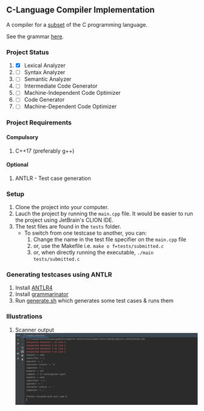 ## C-Language Compiler Implementation

A compiler for a [subset](specification.txt) of the C programming language.

See the grammar [here](specification.txt).

### Project Status

1. - [x] Lexical Analyzer
2. - [ ] Syntax Analyzer
3. - [ ] Semantic Analyzer
4. - [ ] Intermediate Code Generator
5. - [ ] Machine-Independent Code Optimizer
6. - [ ] Code Generator
7. - [ ] Machine-Dependent Code Optimizer

### Project Requirements

#### Compulsory

1. C++17 (preferably g++)

#### Optional

1. ANTLR - Test case generation

### Setup

1. Clone the project into your computer.
2. Lauch the project by running the `main.cpp` file. It would be easier to run the project using JetBrain's CLION IDE.
3. The test files are found in the `tests` folder.
   - To switch from one testcase to another, you can:
     1. Change the name in the test file specifier on the `main.cpp` file
     2. or, use the Makefile i.e. `make o f=tests/submitted.c`
     3. or, when directly running the executable, `./main tests/submitted.c`

### Generating testcases using ANTLR

1. Install [ANTLR4](https://www.antlr.org/download.html)
2. Install [grammarinator](https://github.com/renatahodovan/grammarinator)
3. Run [generate.sh](generate.sh) which generates some test cases & runs them

### Illustrations

1. Scanner output
   ![Scanner output](output-illustrations/output1.PNG)
